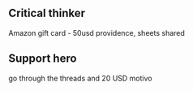 ## Critical thinker 

Amazon gift card - 50usd
providence, sheets shared

## Support hero

go through the threads and 
20 USD motivo